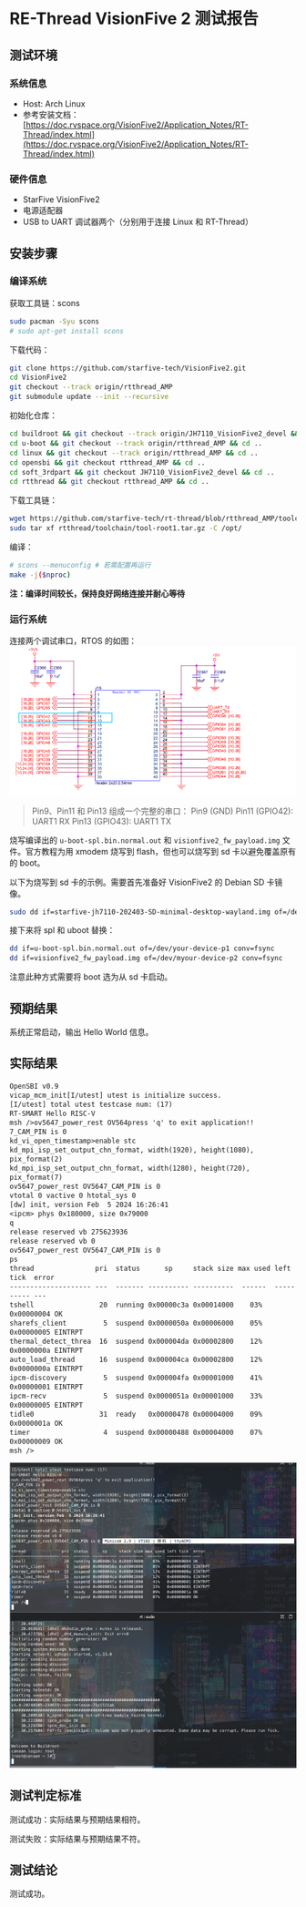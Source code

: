 # RE-Thread VisionFive 2 测试报告

## 测试环境

### 系统信息

- Host: Arch Linux
- 参考安装文档：[https://doc.rvspace.org/VisionFive2/Application_Notes/RT-Thread/index.html](https://doc.rvspace.org/VisionFive2/Application_Notes/RT-Thread/index.html)

### 硬件信息

- StarFive VisionFive2
- 电源适配器
- USB to UART 调试器两个（分别用于连接 Linux 和 RT-Thread）

## 安装步骤

### 编译系统

获取工具链：scons

```bash
sudo pacman -Syu scons
# sudo apt-get install scons
```

下载代码：

```bash
git clone https://github.com/starfive-tech/VisionFive2.git
cd VisionFive2
git checkout --track origin/rtthread_AMP
git submodule update --init --recursive
```

初始化仓库：

```bash
cd buildroot && git checkout --track origin/JH7110_VisionFive2_devel && cd ..
cd u-boot && git checkout --track origin/rtthread_AMP && cd ..
cd linux && git checkout --track origin/rtthread_AMP && cd ..
cd opensbi && git checkout rtthread_AMP && cd ..
cd soft_3rdpart && git checkout JH7110_VisionFive2_devel && cd ..
cd rtthread && git checkout rtthread_AMP && cd ..
```

下载工具链：

```bash
wget https://github.com/starfive-tech/rt-thread/blob/rtthread_AMP/toolchain/tool-root1.tar.gz
sudo tar xf rtthread/toolchain/tool-root1.tar.gz -C /opt/
```

编译：
```bash
# scons --menuconfig # 若需配置再运行
make -j($nproc)
```

**注：编译时间较长，保持良好网络连接并耐心等待**

### 运行系统

连接两个调试串口，RTOS 的如图：
![uart](image.png)

> Pin9、Pin11 和 Pin13 组成一个完整的串口：
> Pin9 (GND)
> Pin11 (GPIO42): UART1 RX
> Pin13 (GPIO43): UART1 TX

烧写编译出的 `u-boot-spl.bin.normal.out` 和 `visionfive2_fw_payload.img` 文件。官方教程为用 xmodem 烧写到 flash，但也可以烧写到 sd 卡以避免覆盖原有的 boot。

以下为烧写到 sd 卡的示例。需要首先准备好 VisionFive2 的 Debian SD 卡镜像。

```bash
sudo dd if=starfive-jh7110-202403-SD-minimal-desktop-wayland.img of=/dev/mmcblk0 bs=1M status=progress
```

接下来将 spl 和 uboot 替换：
```bash
dd if=u-boot-spl.bin.normal.out of=/dev/your-device-p1 conv=fsync
dd if=visionfive2_fw_payload.img of=/dev/myour-device-p2 conv=fsync
```

注意此种方式需要将 boot 选为从 sd 卡启动。

## 预期结果

系统正常启动，输出 Hello World 信息。

## 实际结果

```log
OpenSBI v0.9
vicap_mcm_init[I/utest] utest is initialize success.
[I/utest] total utest testcase num: (17)
RT-SMART Hello RISC-V
msh />ov5647_power_rest OV564press 'q' to exit application!!
7_CAM_PIN is 0 
kd_vi_open_timestamp>enable stc
kd_mpi_isp_set_output_chn_format, width(1920), height(1080), pix_format(2)
kd_mpi_isp_set_output_chn_format, width(1280), height(720), pix_format(7)
ov5647_power_rest OV5647_CAM_PIN is 0 
vtotal 0 vactive 0 htotal_sys 0
[dw] init, version Feb  5 2024 16:26:41
<ipcm> phys 0x180000, size 0x79000
q
release reserved vb 275623936
release reserved vb 0
ov5647_power_rest OV5647_CAM_PIN is 0                                    
ps
thread               pri  status      sp     stack size max used left tick  error
-------------------- ---  ------- ---------- ----------  ------  ---------- ---
tshell                20  running 0x00000c3a 0x00014000    03%   0x00000004 OK
sharefs_client         5  suspend 0x0000050a 0x00006000    05%   0x00000005 EINTRPT
thermal_detect_threa  16  suspend 0x000004da 0x00002800    12%   0x0000000a EINTRPT
auto_load_thread      16  suspend 0x000004ca 0x00002800    12%   0x0000000a EINTRPT
ipcm-discovery         5  suspend 0x000004fa 0x00001000    41%   0x00000001 EINTRPT
ipcm-recv              5  suspend 0x0000051a 0x00001000    33%   0x00000005 EINTRPT
tidle0                31  ready   0x00000478 0x00004000    09%   0x0000001a OK
timer                  4  suspend 0x00000488 0x00004000    07%   0x00000009 OK
msh />

```

![alt text](image-1.png)

## 测试判定标准

测试成功：实际结果与预期结果相符。

测试失败：实际结果与预期结果不符。

## 测试结论

测试成功。
